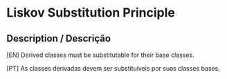 # Liskov Substitution Principle

## Description / Descrição
[EN] Derived classes must be substitutable for their base classes.

[PT] As classes derivadas devem ser substituíveis por suas classes bases.
